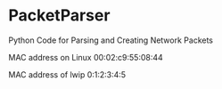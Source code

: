 # PacketParser
Python Code for Parsing and Creating Network Packets

MAC address on Linux
00:02:c9:55:08:44

MAC address of lwip
0:1:2:3:4:5